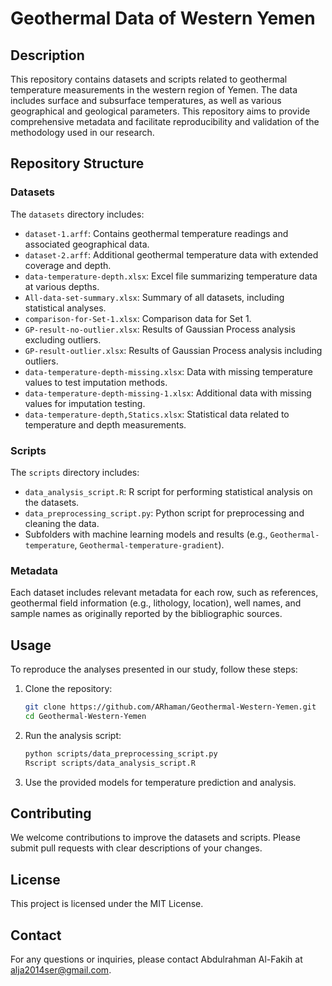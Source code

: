 
# Geothermal Data of Western Yemen

## Description

This repository contains datasets and scripts related to geothermal temperature measurements in the western region of Yemen. The data includes surface and subsurface temperatures, as well as various geographical and geological parameters. This repository aims to provide comprehensive metadata and facilitate reproducibility and validation of the methodology used in our research.

## Repository Structure

### Datasets

The `datasets` directory includes:

- `dataset-1.arff`: Contains geothermal temperature readings and associated geographical data.
- `dataset-2.arff`: Additional geothermal temperature data with extended coverage and depth.
- `data-temperature-depth.xlsx`: Excel file summarizing temperature data at various depths.
- `All-data-set-summary.xlsx`: Summary of all datasets, including statistical analyses.
- `comparison-for-Set-1.xlsx`: Comparison data for Set 1.
- `GP-result-no-outlier.xlsx`: Results of Gaussian Process analysis excluding outliers.
- `GP-result-outlier.xlsx`: Results of Gaussian Process analysis including outliers.
- `data-temperature-depth-missing.xlsx`: Data with missing temperature values to test imputation methods.
- `data-temperature-depth-missing-1.xlsx`: Additional data with missing values for imputation testing.
- `data-temperature-depth,Statics.xlsx`: Statistical data related to temperature and depth measurements.

### Scripts

The `scripts` directory includes:

- `data_analysis_script.R`: R script for performing statistical analysis on the datasets.
- `data_preprocessing_script.py`: Python script for preprocessing and cleaning the data.
- Subfolders with machine learning models and results (e.g., `Geothermal-temperature`, `Geothermal-temperature-gradient`).

### Metadata

Each dataset includes relevant metadata for each row, such as references, geothermal field information (e.g., lithology, location), well names, and sample names as originally reported by the bibliographic sources.

## Usage

To reproduce the analyses presented in our study, follow these steps:

1. Clone the repository:
    ```bash
    git clone https://github.com/ARhaman/Geothermal-Western-Yemen.git
    cd Geothermal-Western-Yemen
    ```

2. Run the analysis script:
    ```bash
    python scripts/data_preprocessing_script.py
    Rscript scripts/data_analysis_script.R
    ```

3. Use the provided models for temperature prediction and analysis.

## Contributing

We welcome contributions to improve the datasets and scripts. Please submit pull requests with clear descriptions of your changes.

## License

This project is licensed under the MIT License.

## Contact

For any questions or inquiries, please contact Abdulrahman Al-Fakih at alja2014ser@gmail.com.
